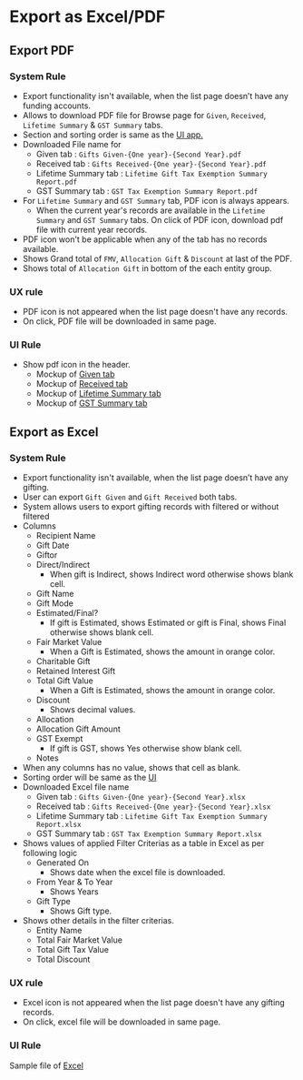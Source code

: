 # Export as Excel/PDF

## Export PDF

### System Rule
- Export functionality isn't available, when the list page doesn’t have any funding accounts.
- Allows to download PDF file for Browse page for `Given`, `Received`, `Lifetime Summary` & `GST Summary` tabs.
- Section and sorting order is same as the [UI app.](./browse-gift.md#ux-rules)
- Downloaded File name for
  - Given tab : `Gifts Given-{One year}-{Second Year}.pdf`
  - Received tab : `Gifts Received-{One year}-{Second Year}.pdf`
  - Lifetime Summary tab : `Lifetime Gift Tax Exemption Summary Report.pdf`
  - GST Summary tab : `GST Tax Exemption Summary Report.pdf`
- For `Lifetime Summary` and `GST Summary` tab, PDF icon is always appears. 
  - When the current year's records are available in the `Lifetime Summary` and `GST Summary` tabs. On click of PDF icon, download pdf file with current year records.
- PDF icon won't be applicable when any of the tab has no records available.
- Shows Grand total of `FMV`, `Allocation Gift` & `Discount` at last of the PDF.
- Shows total of `Allocation Gift` in bottom of the each entity group.

### UX rule
- PDF icon is not appeared when the list page doesn't have any records.
- On click, PDF file will be downloaded in same page.

### UI Rule
- Show pdf icon in the header.
  - Mockup of [Given tab](https://drive.google.com/file/d/1oeUZo7xwVBahNub_YYAhiqo1ZUlGDogU/view?usp=sharing)
  - Mockup of [Received tab](https://drive.google.com/file/d/1K0bgE0iI3QZtFHuiREPwdQj4KDfxoFoy/view?usp=sharing)
  - Mockup of [Lifetime Summary tab](https://drive.google.com/file/d/1oQklGcKuRrEOydxfGWcUv-24zKNqSVhZ/view?usp=sharing)
  - Mockup of [GST Summary tab](https://drive.google.com/file/d/1apuhNXeL8A0mIS_ius5mZvfhq2wAQCBJ/view?usp=sharing)



## Export as Excel

### System Rule
- Export functionality isn't available, when the list page doesn’t have any gifting.
- User can export `Gift Given` and `Gift Received` both tabs.
- System allows users to export gifting records with filtered or without filtered
- Columns
    - Recipient Name
    - Gift Date
    - Giftor
    - Direct/Indirect
        - When gift is Indirect, shows Indirect word otherwise shows blank cell.
    - Gift Name
    - Gift Mode
    - Estimated/Final?	
        - If gift is Estimated, shows Estimated or gift is Final, shows Final otherwise shows blank cell.
    - Fair Market Value	
        - When a Gift is Estimated, shows the amount in orange color.
    - Charitable Gift	 
    - Retained Interest	Gift	
    - Total Gift Value	
        - When a Gift is Estimated, shows the amount in orange color.
    - Discount	
        - Shows decimal values.
    - Allocation	
    - Allocation Gift Amount	
    - GST Exempt	
        - If gift is GST, shows Yes otherwise show blank cell.
    - Notes
- When any columns has no value, shows that cell as blank.
- Sorting order will be same as the [UI](./browse-gift.md#ux-rules)
- Downloaded Excel file name
    - Given tab : `Gifts Given-{One year}-{Second Year}.xlsx`
    - Received tab : `Gifts Received-{One year}-{Second Year}.xlsx`
    - Lifetime Summary tab : `Lifetime Gift Tax Exemption Summary Report.xlsx`
    - GST Summary tab : `GST Tax Exemption Summary Report.xlsx`
- Shows values of applied Filter Criterias as a table in Excel as per following logic
    - Generated On
        - Shows date when the excel file is downloaded.
    - From Year & To Year 
        - Shows Years
    - Gift Type
        - Shows Gift type. 
- Shows other details in the filter criterias.
    - Entity Name
    - Total Fair Market Value
    - Total Gift Tax Value
    - Total Discount

### UX rule
- Excel icon is not appeared when the list page doesn't have any gifting records.
- On click, excel file will be downloaded in same page.

### UI Rule
Sample file of [Excel](https://docs.google.com/spreadsheets/d/1mvH0EenibN3GXaZrII32v5wC2dxtG7tL/edit?usp=sharing&ouid=108870014519956519924&rtpof=true&sd=true)